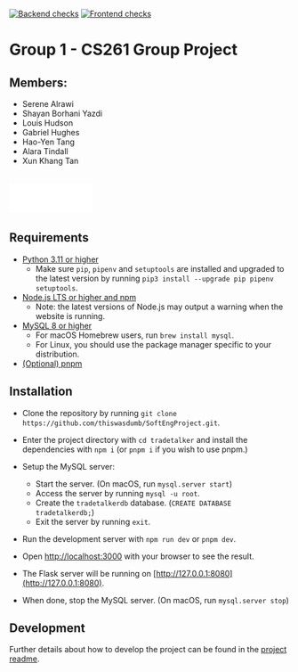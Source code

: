 [![Backend checks](https://github.com/thiswasdumb/SoftEngProject/actions/workflows/backend.yaml/badge.svg)](https://github.com/thiswasdumb/SoftEngProject/actions/workflows/backend.yaml) [![Frontend checks](https://github.com/thiswasdumb/SoftEngProject/actions/workflows/frontend.yaml/badge.svg)](https://github.com/thiswasdumb/SoftEngProject/actions/workflows/frontend.yaml)

# Group 1 - CS261 Group Project

## Members: 
- Serene Alrawi 
- Shayan Borhani Yazdi 
- Louis Hudson 
- Gabriel Hughes 
- Hao-Yen Tang 
- Alara Tindall
- Xun Khang Tan

<br>
<img src="/tradetalker/public/images/logo.png" alt="TradeTalker" width="150"/>

## Requirements
- [Python 3.11 or higher](https://www.python.org/downloads/)
    - Make sure `pip`, `pipenv` and `setuptools` are installed and upgraded to the latest version by running `pip3 install --upgrade pip pipenv setuptools`.
- [Node.js LTS or higher and npm](https://docs.npmjs.com/downloading-and-installing-node-js-and-npm)
    - Note: the latest versions of Node.js may output a warning when the website is running.
- [MySQL 8 or higher](https://dev.mysql.com/downloads/mysql/])
    - For macOS Homebrew users, run `brew install mysql`.
    - For Linux, you should use the package manager specific to your distribution.
- [(Optional) pnpm](https://pnpm.io/installation)

## Installation
- Clone the repository by running `git clone https://github.com/thiswasdumb/SoftEngProject.git`.
- Enter the project directory with `cd tradetalker` and install the dependencies with `npm i` (or `pnpm i` if you wish to use pnpm.)
- Setup the MySQL server:
    - Start the server. (On macOS, run `mysql.server start`)
    - Access the server by running `mysql -u root`.
    - Create the `tradetalkerdb` database. (`CREATE DATABASE tradetalkerdb;`)
    - Exit the server by running `exit`.

- Run the development server with `npm run dev` or `pnpm dev`.
- Open [http://localhost:3000](http://localhost:3000) with your browser to see the result.
- The Flask server will be running on [http://127.0.0.1:8080](http://127.0.0.1:8080).
- When done, stop the MySQL server. (On macOS, run `mysql.server stop`)

## Development
Further details about how to develop the project can be found in the [project readme](https://github.com/thiswasdumb/SoftEngProject/blob/main/tradetalker/README.md).
